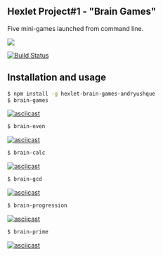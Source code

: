 ## Hexlet Project#1 - "Brain Games"

Five mini-games launched from command line.

<a href="https://codeclimate.com/github/andryushque/frontend-project-lvl1/maintainability"><img src="https://api.codeclimate.com/v1/badges/fa00767e55b96730224d/maintainability" /></a> <br>

[![Build Status](https://travis-ci.org/andryushque/frontend-project-lvl1.svg?branch=master)](https://travis-ci.org/andryushque/frontend-project-lvl1)

## Installation and usage
```sh
$ npm install -g hexlet-brain-games-andryushque
$ brain-games
```
[![asciicast](https://asciinema.org/a/280617.svg)](https://asciinema.org/a/280617)

```sh
$ brain-even
```
[![asciicast](https://asciinema.org/a/bGuiQxuygdHwnu9ELkUGZ7EUV.svg)](https://asciinema.org/a/bGuiQxuygdHwnu9ELkUGZ7EUV)

```sh
$ brain-calc
```
[![asciicast](https://asciinema.org/a/SmqUEexLpQSQePGCjywIil7oT.svg)](https://asciinema.org/a/SmqUEexLpQSQePGCjywIil7oT)

```sh
$ brain-gcd
```
[![asciicast](https://asciinema.org/a/DTT01VmLL0X9ShFhMHP6f4i5Y.svg)](https://asciinema.org/a/DTT01VmLL0X9ShFhMHP6f4i5Y)

```sh
$ brain-progression
```
[![asciicast](https://asciinema.org/a/IRTObcGyXagRAPhVS6vrbqxp5.svg)](https://asciinema.org/a/IRTObcGyXagRAPhVS6vrbqxp5)

```sh
$ brain-prime
```
[![asciicast](https://asciinema.org/a/68dtHSjoREognjnowLvhckUjF.svg)](https://asciinema.org/a/68dtHSjoREognjnowLvhckUjF)

